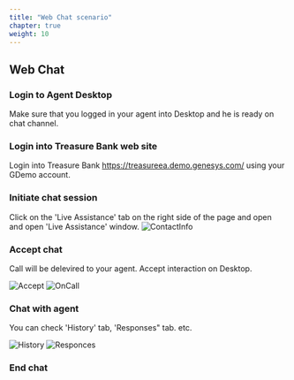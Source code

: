 ```yaml
---
title: "Web Chat scenario"
chapter: true
weight: 10
---
```


## Web Chat 

### Login to Agent Desktop

Make sure that you logged in your agent into Desktop and he is ready on chat channel.

### Login into Treasure Bank web site

Login into Treasure Bank https://treasureea.demo.genesys.com/ using your GDemo account.

### Initiate chat session

Click on the 'Live Assistance' tab on the right side of the page and open and open 'Live Assistance' window.
 ![ContactInfo](/images/TreasureBankContactVoice.PNG)


### Accept chat

Call will be delevired to your agent. Accept interaction on Desktop.

![Accept](/images/Accept2.PNG)
![OnCall](/images/AD1.PNG)

### Chat with agent

You can check 'History' tab, 'Responses" tab. etc.

![History](/images/ADHistory.PNG)
![Responces](/images/ADResponses.PNG)

### End chat



